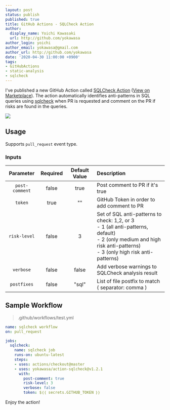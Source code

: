 ```yaml
---
layout: post
status: publish
published: true
title: GitHub Actions - SQLCheck Action
author:
  display_name: Yoichi Kawasaki
  url: http://github.com/yokawasa
author_login: yoichi
author_email: yokawasa@gmail.com
author_url: http://github.com/yokawasa
date: '2020-04-30 11:00:00 +0900'
tags:
- GitHubActions
- static-analysis
- sqlcheck
---
```


I've published a new GitHub Action called [SQLCheck Action](https://github.com/yokawasa/action-sqlcheck) ([View on Marketplace](https://github.com/marketplace/actions/sqlcheck-action)). The action automatically identifies anti-patterns in SQL queries using [sqlcheck](https://github.com/jarulraj/sqlcheck) when PR is requested  and comment on the PR if risks are found in the queries. 

![](https://raw.githubusercontent.com/yokawasa/action-sqlcheck/master/assets/action-sqlcheck-pr-comment.png)

## Usage

Supports `pull_request` event type.

### Inputs

|Parameter|Required|Default Value|Description|
|:--:|:--:|:--:|:--|
|`post-comment`|false|true|Post comment to PR if it's true|
|`token`|true|""|GitHub Token in order to add comment to PR|
|`risk-level`|false|3|Set of SQL anti-patterns to check: 1,2, or 3<br>- 1 (all anti-patterns, default)<br>- 2 (only medium and high risk anti-patterns)<br> - 3 (only high risk anti-patterns) |
|`verbose`|false|false|Add verbose warnings to SQLCheck analysis result|
|`postfixes`|false|"sql"|List of file postfix to match ( separator: comma )|


## Sample Workflow

> .github/workflows/test.yml

```yml
name: sqlcheck workflow
on: pull_request

jobs:
  sqlcheck:
    name: sqlcheck job 
    runs-on: ubuntu-latest
    steps:
    - uses: actions/checkout@master
    - uses: yokawasa/action-sqlcheck@v1.2.1
      with:
        post-comment: true
        risk-level: 3
        verbose: false
        token: $｛｛ secrets.GITHUB_TOKEN ｝｝
```

Enjoy the action!
